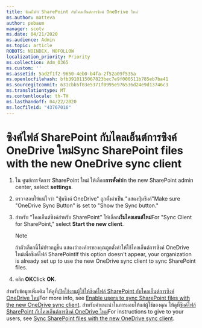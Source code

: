 ```yaml
---
title: ซิงค์ไฟล์ SharePoint กับไคลเอ็นต์การซิงค์ OneDrive ใหม่
ms.author: matteva
author: pebaum
manager: scotv
ms.date: 04/21/2020
ms.audience: Admin
ms.topic: article
ROBOTS: NOINDEX, NOFOLLOW
localization_priority: Priority
ms.collection: Adm_O365
ms.custom: ''
ms.assetid: 5ad2f1f2-9650-4eb0-b4fa-2f52a09f535a
ms.openlocfilehash: bfb3910115067823bec7e9f000511b785eb7ba41
ms.sourcegitcommit: 631cbb5f03e5371f0995e976536d24e9d13746c3
ms.translationtype: MT
ms.contentlocale: th-TH
ms.lasthandoff: 04/22/2020
ms.locfileid: "43767016"
---
```

# <a name="sync-sharepoint-files-with-the-new-onedrive-sync-client"></a><span data-ttu-id="e9634-102">ซิงค์ไฟล์ SharePoint กับไคลเอ็นต์การซิงค์ OneDrive ใหม่</span><span class="sxs-lookup"><span data-stu-id="e9634-102">Sync SharePoint files with the new OneDrive sync client</span></span>

1. <span data-ttu-id="e9634-103">ใน ศูนย์การจัดการ SharePoint ใหม่ ให้เลือก**การตั้งค่า**</span><span class="sxs-lookup"><span data-stu-id="e9634-103">In the new SharePoint admin center, select **settings**.</span></span>
    
2. <span data-ttu-id="e9634-104">ตรวจสอบให้แน่ใจว่า "ปุ่มซิงค์ OneDrive" ถูกตั้งค่าเป็น "แสดงปุ่มซิงค์"</span><span class="sxs-lookup"><span data-stu-id="e9634-104">Make sure "OneDrive Sync Button" is set to "Show the Sync button."</span></span>
    
3. <span data-ttu-id="e9634-105">สําหรับ "ไคลเอ็นต์ซิงค์สําหรับ SharePoint" ให้เลือก**เริ่มไคลเอนต์ใหม่**</span><span class="sxs-lookup"><span data-stu-id="e9634-105">For "Sync Client for SharePoint," select **Start the new client**.</span></span>
    
    > [!NOTE]
    > <span data-ttu-id="e9634-106">ถ้าตัวเลือกนี้ไม่ปรากฏขึ้น แสดงว่าองค์กรของคุณถูกตั้งค่าให้ใช้ไคลเอ็นต์การซิงค์ OneDrive ใหม่เพื่อซิงค์ไฟล์ SharePoint</span><span class="sxs-lookup"><span data-stu-id="e9634-106">If this option doesn't appear, your organization is already set up to use the new OneDrive sync client to sync SharePoint files.</span></span> 
  
4. <span data-ttu-id="e9634-107">คลิก **OK**</span><span class="sxs-lookup"><span data-stu-id="e9634-107">Click **OK**.</span></span>
    
<span data-ttu-id="e9634-108">สําหรับข้อมูลเพิ่มเติม ให้ดูที่[เปิดใช้งานผู้ใช้ให้ซิงค์ไฟล์ SharePoint กับไคลเอ็นต์การซิงค์ OneDrive ใหม่](https://go.microsoft.com/fwlink/?linkid=866433)</span><span class="sxs-lookup"><span data-stu-id="e9634-108">For more info, see [Enable users to sync SharePoint files with the new OneDrive sync client](https://go.microsoft.com/fwlink/?linkid=866433).</span></span> <span data-ttu-id="e9634-109">สําหรับคําแนะนําในการมอบให้แก่ผู้ใช้ของคุณ ให้ดูที่[ซิงค์ไฟล์ SharePoint กับไคลเอ็นต์การซิงค์ OneDrive ใหม่](https://go.microsoft.com/fwlink/?linkid=866427)</span><span class="sxs-lookup"><span data-stu-id="e9634-109">For instructions to give to your users, see [Sync SharePoint files with the new OneDrive sync client](https://go.microsoft.com/fwlink/?linkid=866427).</span></span>
  

